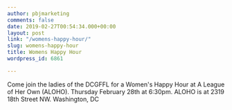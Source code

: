 ```yaml
---
author: pbjmarketing
comments: false
date: 2019-02-27T00:54:34.000+00:00
layout: post
link: "/womens-happy-hour/"
slug: womens-happy-hour
title: Womens Happy Hour
wordpress_id: 6861

---
```

Come join the ladies of the DCGFFL for a Women's Happy Hour at A League of Her Own (ALOHO). Thursday February 28th at 6:30pm. ALOHO is at 2319 18th Street NW. Washington, DC